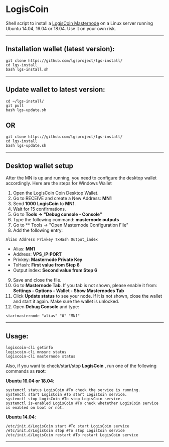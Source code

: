 # LogisCoin
Shell script to install a [LogisCoin Masternode](https://www.logiscoin.cc/) on a Linux server running Ubuntu 14.04, 16.04 or 18.04. Use it on your own risk.

***
## Installation wallet (latest version):
```
git clone https://github.com/lgsproject/lgs-install/
cd lgs-install
bash lgs-install.sh
```
***

## Update wallet to latest version:
```
cd ~/lgs-install/
git pull
bash lgs-update.sh
```
## OR
```
git clone https://github.com/lgsproject/lgs-install/
cd lgs-install
bash lgs-update.sh
```
***

## Desktop wallet setup

After the MN is up and running, you need to configure the desktop wallet accordingly. Here are the steps for Windows Wallet
1. Open the LogisCoin Coin Desktop Wallet.
2. Go to RECEIVE and create a New Address: **MN1**
3. Send **1000** **LogisCoin** to **MN1**.
4. Wait for 15 confirmations.
5. Go to **Tools -> "Debug console - Console"**
6. Type the following command: **masternode outputs**
7. Go to  ** Tools -> "Open Masternode Configuration File"
8. Add the following entry:
```
Alias Address Privkey TxHash Output_index
```
* Alias: **MN1**
* Address: **VPS_IP:PORT**
* Privkey: **Masternode Private Key**
* TxHash: **First value from Step 6**
* Output index:  **Second value from Step 6**
9. Save and close the file.
10. Go to **Masternode Tab**. If you tab is not shown, please enable it from: **Settings - Options - Wallet - Show Masternodes Tab**
11. Click **Update status** to see your node. If it is not shown, close the wallet and start it again. Make sure the wallet is unlocked.
12. Open **Debug Console** and type:
```
startmasternode "alias" "0" "MN1"
```
***

## Usage:
```
logiscoin-cli getinfo
logiscoin-cli mnsync status
logiscoin-cli masternode status
```
Also, if you want to check/start/stop **LogisCoin** , run one of the following commands as **root**:

**Ubuntu 16.04 or 18.04**:
```
systemctl status LogisCoin #To check the service is running.
systemctl start LogisCoin #To start LogisCoin service.
systemctl stop LogisCoin #To stop LogisCoin service.
systemctl is-enabled LogisCoin #To check whetether LogisCoin service is enabled on boot or not.
```
**Ubuntu 14.04**:  
```
/etc/init.d/LogisCoin start #To start LogisCoin service
/etc/init.d/LogisCoin stop #To stop LogisCoin service
/etc/init.d/LogisCoin restart #To restart LogisCoin service
```
***
